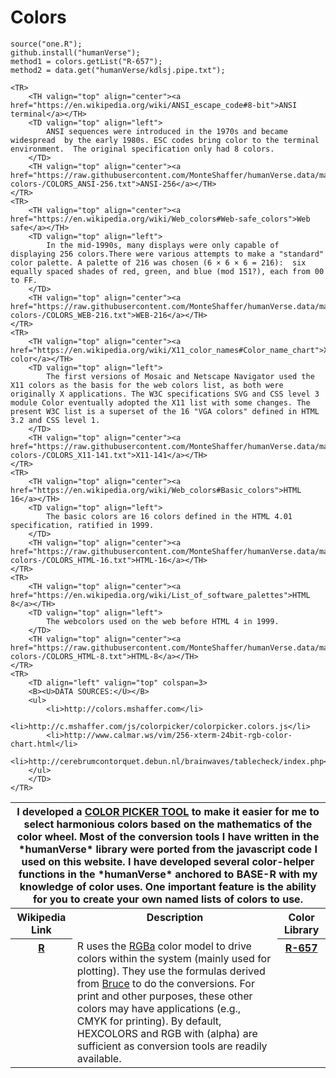 # Colors 

```
source("one.R");
github.install("humanVerse");
method1 = colors.getList("R-657");
method2 = data.get("humanVerse/kdlsj.pipe.txt");
```

<DIV>
<TABLE>
	<TR>
		<TH colspan=3>
		I developed a <a href="http://colors.mshaffer.com">COLOR PICKER TOOL</a> to make it easier for me to select harmonious colors based on the mathematics of the color wheel.  Most of the conversion tools I have written in the *humanVerse* library were ported from the javascript code I used on this website.  I have developed several color-helper functions in the *humanVerse* anchored to BASE-R with my knowledge of color uses.  One important feature is the ability for you to create your own named lists of colors to use.
		</TH>
	</TR>
	<TR>
		<TH valign="top" align="center">Wikipedia Link</TH>			
		<TH valign="top" align="center">Description</TH>
		<TH valign="top" align="center">Color Library</TH>	
	</TR>
	<TR>
		<TH valign="top" align="center"><a href="https://en.wikipedia.org/wiki/R_(programming_language)">R</a></TH>
		<TD valign="top" align="left">
			R uses the <a href="https://en.wikipedia.org/wiki/RGBA_color_model">RGBa</a> color model to drive colors within the system (mainly used for plotting).  They use the formulas derived from <a href="http://www.brucelindbloom.com/index.html?Eqn_RGB_to_XYZ.html">Bruce</a> to do the conversions.  For print and other purposes, these other colors may have applications (e.g., CMYK for printing).  By default, HEXCOLORS and RGB with (alpha) are sufficient as conversion tools are readily available. 
		</TD>	
		<TH valign="top" align="center"><a href="https://raw.githubusercontent.com/MonteShaffer/humanVerse.data/main/-colors-/COLORS_R-657.txt">R-657</a></TH>
	</TR>
	
	<TR>
		<TH valign="top" align="center"><a href="https://en.wikipedia.org/wiki/ANSI_escape_code#8-bit">ANSI terminal</a></TH>
		<TD valign="top" align="left">
			ANSI sequences were introduced in the 1970s and became widespread  by the early 1980s. ESC codes bring color to the terminal environment.  The original specification only had 8 colors.
		</TD>	
		<TH valign="top" align="center"><a href="https://raw.githubusercontent.com/MonteShaffer/humanVerse.data/main/-colors-/COLORS_ANSI-256.txt">ANSI-256</a></TH>
	</TR>
	<TR>
		<TH valign="top" align="center"><a href="https://en.wikipedia.org/wiki/Web_colors#Web-safe_colors">Web safe</a></TH>
		<TD valign="top" align="left">
			In the mid-1990s, many displays were only capable of displaying 256 colors.There were various attempts to make a "standard" color palette. A palette of 216 was chosen (6 × 6 × 6 = 216):  six equally spaced shades of red, green, and blue (mod 151?), each from 00 to FF.
		</TD>	
		<TH valign="top" align="center"><a href="https://raw.githubusercontent.com/MonteShaffer/humanVerse.data/main/-colors-/COLORS_WEB-216.txt">WEB-216</a></TH>
	</TR>
	<TR>
		<TH valign="top" align="center"><a href="https://en.wikipedia.org/wiki/X11_color_names#Color_name_chart">X11 color</a></TH>
		<TD valign="top" align="left">
			The first versions of Mosaic and Netscape Navigator used the X11 colors as the basis for the web colors list, as both were originally X applications. The W3C specifications SVG and CSS level 3 module Color eventually adopted the X11 list with some changes. The present W3C list is a superset of the 16 "VGA colors" defined in HTML 3.2 and CSS level 1.
		</TD>	
		<TH valign="top" align="center"><a href="https://raw.githubusercontent.com/MonteShaffer/humanVerse.data/main/-colors-/COLORS_X11-141.txt">X11-141</a></TH>
	</TR>
	<TR>
		<TH valign="top" align="center"><a href="https://en.wikipedia.org/wiki/Web_colors#Basic_colors">HTML 16</a></TH>
		<TD valign="top" align="left">
			The basic colors are 16 colors defined in the HTML 4.01 specification, ratified in 1999.
		</TD>	
		<TH valign="top" align="center"><a href="https://raw.githubusercontent.com/MonteShaffer/humanVerse.data/main/-colors-/COLORS_HTML-16.txt">HTML-16</a></TH>
	</TR>
	<TR>
		<TH valign="top" align="center"><a href="https://en.wikipedia.org/wiki/List_of_software_palettes">HTML 8</a></TH>
		<TD valign="top" align="left">
			The webcolors used on the web before HTML 4 in 1999. 
		</TD>	
		<TH valign="top" align="center"><a href="https://raw.githubusercontent.com/MonteShaffer/humanVerse.data/main/-colors-/COLORS_HTML-8.txt">HTML-8</a></TH>
	</TR>
	<TR>
		<TD align="left" valign="top" colspan=3>
		<B><U>DATA SOURCES:</U></B>
		<ul>
			<li>http://colors.mshaffer.com</li>
			<li>http://c.mshaffer.com/js/colorpicker/colorpicker.colors.js</li>
			<li>http://www.calmar.ws/vim/256-xterm-24bit-rgb-color-chart.html</li>
			<li>http://cerebrumcontorquet.debun.nl/brainwaves/tablecheck/index.php</li>
		</ul>
		</TD>
	</TR>
</TABLE>
</DIV>
